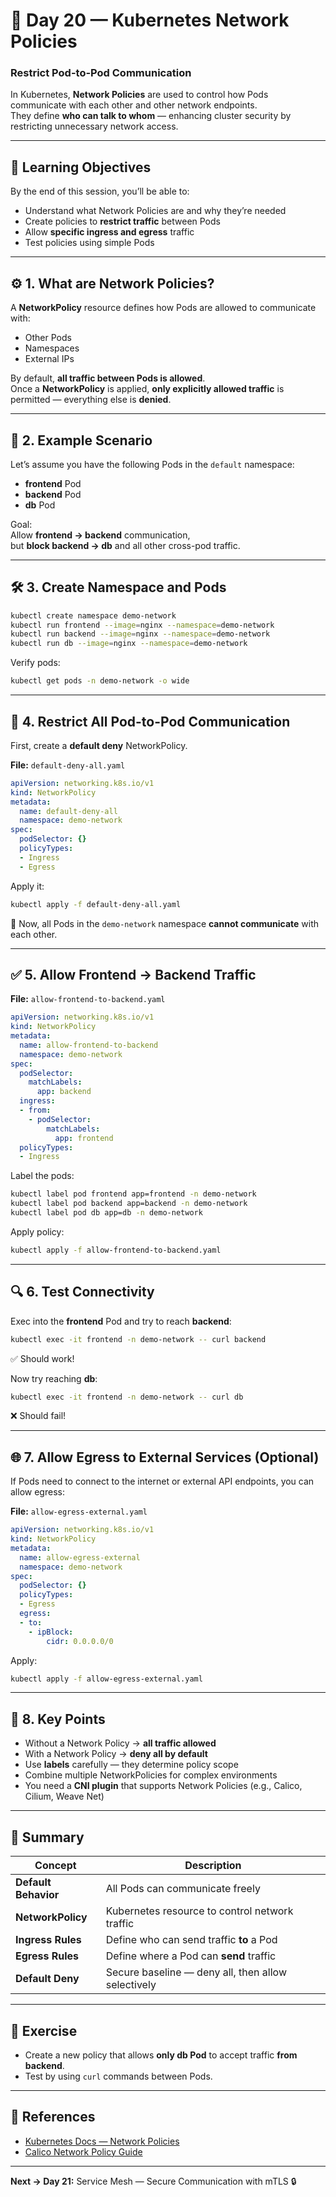 # 🧱 Day 20 — Kubernetes Network Policies  
### Restrict Pod-to-Pod Communication

In Kubernetes, **Network Policies** are used to control how Pods communicate with each other and other network endpoints.  
They define **who can talk to whom** — enhancing cluster security by restricting unnecessary network access.

---

## 🎯 Learning Objectives

By the end of this session, you’ll be able to:

- Understand what Network Policies are and why they’re needed  
- Create policies to **restrict traffic** between Pods  
- Allow **specific ingress and egress** traffic  
- Test policies using simple Pods  

---

## ⚙️ 1. What are Network Policies?

A **NetworkPolicy** resource defines how Pods are allowed to communicate with:

- Other Pods  
- Namespaces  
- External IPs  

By default, **all traffic between Pods is allowed**.  
Once a **NetworkPolicy** is applied, **only explicitly allowed traffic** is permitted — everything else is **denied**.

---

## 🧩 2. Example Scenario

Let’s assume you have the following Pods in the `default` namespace:

- **frontend** Pod  
- **backend** Pod  
- **db** Pod  

Goal:  
Allow **frontend → backend** communication,  
but **block backend → db** and all other cross-pod traffic.

---

## 🛠️ 3. Create Namespace and Pods

```bash
kubectl create namespace demo-network
kubectl run frontend --image=nginx --namespace=demo-network
kubectl run backend --image=nginx --namespace=demo-network
kubectl run db --image=nginx --namespace=demo-network
```

Verify pods:
```bash
kubectl get pods -n demo-network -o wide
```

---

## 🚫 4. Restrict All Pod-to-Pod Communication

First, create a **default deny** NetworkPolicy.

**File:** `default-deny-all.yaml`

```yaml
apiVersion: networking.k8s.io/v1
kind: NetworkPolicy
metadata:
  name: default-deny-all
  namespace: demo-network
spec:
  podSelector: {}
  policyTypes:
  - Ingress
  - Egress
```

Apply it:
```bash
kubectl apply -f default-deny-all.yaml
```

🧠 Now, all Pods in the `demo-network` namespace **cannot communicate** with each other.

---

## ✅ 5. Allow Frontend → Backend Traffic

**File:** `allow-frontend-to-backend.yaml`

```yaml
apiVersion: networking.k8s.io/v1
kind: NetworkPolicy
metadata:
  name: allow-frontend-to-backend
  namespace: demo-network
spec:
  podSelector:
    matchLabels:
      app: backend
  ingress:
  - from:
    - podSelector:
        matchLabels:
          app: frontend
  policyTypes:
  - Ingress
```

Label the pods:
```bash
kubectl label pod frontend app=frontend -n demo-network
kubectl label pod backend app=backend -n demo-network
kubectl label pod db app=db -n demo-network
```

Apply policy:
```bash
kubectl apply -f allow-frontend-to-backend.yaml
```

---

## 🔍 6. Test Connectivity

Exec into the **frontend** Pod and try to reach **backend**:

```bash
kubectl exec -it frontend -n demo-network -- curl backend
```

✅ Should work!

Now try reaching **db**:
```bash
kubectl exec -it frontend -n demo-network -- curl db
```
❌ Should fail!

---

## 🌐 7. Allow Egress to External Services (Optional)

If Pods need to connect to the internet or external API endpoints, you can allow egress:

**File:** `allow-egress-external.yaml`

```yaml
apiVersion: networking.k8s.io/v1
kind: NetworkPolicy
metadata:
  name: allow-egress-external
  namespace: demo-network
spec:
  podSelector: {}
  policyTypes:
  - Egress
  egress:
  - to:
    - ipBlock:
        cidr: 0.0.0.0/0
```

Apply:
```bash
kubectl apply -f allow-egress-external.yaml
```

---

## 🧠 8. Key Points

- Without a Network Policy → **all traffic allowed**
- With a Network Policy → **deny all by default**
- Use **labels** carefully — they determine policy scope
- Combine multiple NetworkPolicies for complex environments
- You need a **CNI plugin** that supports Network Policies (e.g., Calico, Cilium, Weave Net)

---

## 🧾 Summary

| Concept | Description |
|----------|--------------|
| **Default Behavior** | All Pods can communicate freely |
| **NetworkPolicy** | Kubernetes resource to control network traffic |
| **Ingress Rules** | Define who can send traffic **to** a Pod |
| **Egress Rules** | Define where a Pod can **send** traffic |
| **Default Deny** | Secure baseline — deny all, then allow selectively |

---

## 🧱 Exercise

- Create a new policy that allows **only db Pod** to accept traffic **from backend**.  
- Test by using `curl` commands between Pods.

---

## 🧩 References

- [Kubernetes Docs — Network Policies](https://kubernetes.io/docs/concepts/services-networking/network-policies/)
- [Calico Network Policy Guide](https://docs.tigera.io/calico/latest/network-policy/)

---

**Next → Day 21:** Service Mesh — Secure Communication with mTLS 🔒
